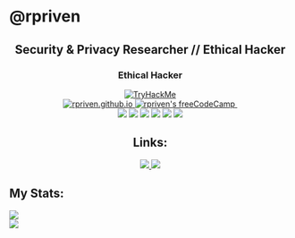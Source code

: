 # **@rpriven**
<div align="center">
  <h2>Security & Privacy Researcher // Ethical Hacker</h2>
  <h3>Ethical Hacker</h3>
</div>
<div align="center">
  <a href="https://tryhackme.com/p/djedi.riven" alt="TryHackMe">
    <img src="https://tryhackme-badges.s3.amazonaws.com/djedi.riven.png" alt="TryHackMe">
  </a>
</div>
<div id="badges" align="center">
  
  <a href="https://rpriven.github.io">
    <img src="https://img.shields.io/tokei/lines/github/rpriven/rpriven.github.io" alt="rpriven.github.io"/>
  </a>
  <a href="https://www.freecodecamp.org/rpriven">
    <img src="https://img.shields.io/freecodecamp/points/rpriven" alt="rpriven's freeCodeCamp"/>
  </a>
  <img src="https://komarev.com/ghpvc/?username=rpriven" alt=""/>
  
</div>
<div id="languages" align="center">
	<img src="https://img.shields.io/badge/Penetration%20Testing-ff0000?style=for-the-badge"/>
	<img src="https://img.shields.io/badge/-Scripting-blue?style=for-the-badge"/>
	<img src="https://img.shields.io/badge/-Bash-000000?style=for-the-badge"/>
	<img src="https://img.shields.io/badge/-Python-ffff00?style=for-the-badge"/>
	<img src="https://img.shields.io/badge/-Bug%20Bounty-ff5500?style=for-the-badge"/>
	<img src="https://img.shields.io/badge/-Automation-ffffff?style=for-the-badge"/>
</div>
<div align="center">
	<h2>Links:</h2>
	<a href="https://rpriven.github.io">
		<img src="https://img.shields.io/badge/-GitHub%20Pages%20Site-449977?style=for-the-badge"/>
	</a>
		<img src="https://img.shields.io/badge/-Blog-ff2222?style=for-the-badge"/>
</div>

## My Stats:

<div>
	<img src="https://github-readme-streak-stats.herokuapp.com/?user=rpriven&theme=dark"/>
</div>

<div>
	<img src="https://github-readme-stats.vercel.app/api?username=rpriven&show_icons=true&theme=dark"/>
</div>
